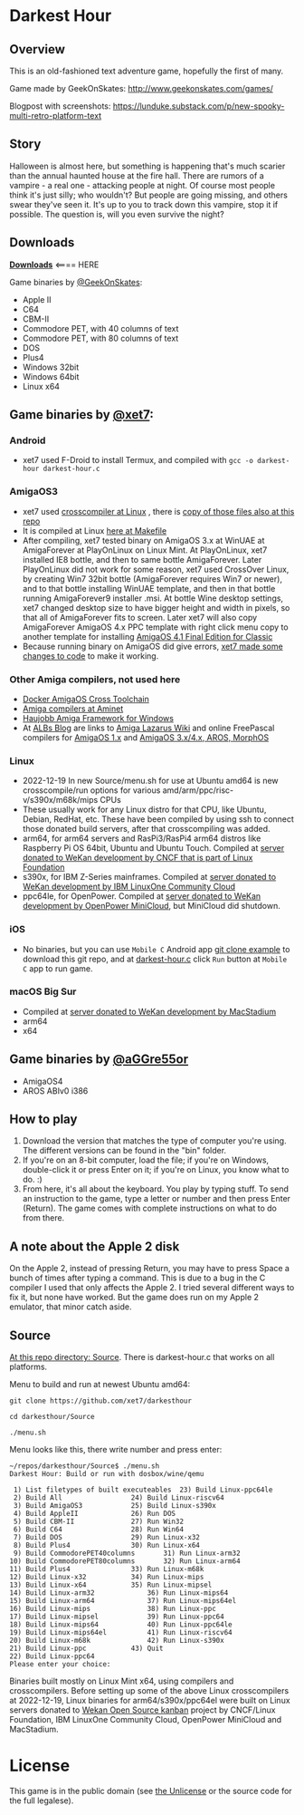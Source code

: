 # Darkest Hour

## Overview

This is an old-fashioned text adventure game, hopefully the first of many.

Game made by GeekOnSkates: http://www.geekonskates.com/games/

Blogpost with screenshots: https://lunduke.substack.com/p/new-spooky-multi-retro-platform-text

## Story

Halloween is almost here, but something is happening that's much scarier than the annual haunted house at the fire hall.
 There are rumors of a vampire - a real one - attacking people at night. 
Of course most people think it's just silly; who wouldn't?  But people are going missing, and others swear they've seen it. 
It's up to you to track down this vampire, stop it if possible.  The question is, will you even survive the night?

## Downloads

[**Downloads**](https://github.com/xet7/darkesthour/tree/main/Original)   <==== HERE

Game binaries by [@GeekOnSkates](https://github.com/GeekOnSkates):

- Apple II
- C64
- CBM-II
- Commodore PET, with 40 columns of text
- Commodore PET, with 80 columns of text
- DOS
- Plus4
- Windows 32bit
- Windows 64bit
- Linux x64

## Game binaries by [@xet7](https://github.com/xet7):

### Android
  - xet7 used F-Droid to install Termux, and compiled with `gcc -o darkest-hour darkest-hour.c`

### AmigaOS3
  - xet7 used [crosscompiler at Linux](http://fengestad.no/m68k-amigaos-toolchain/) , there is [copy of those files also at this repo](https://github.com/xet7/darkesthour/tree/main/Source/archive)
  - It is compiled at Linux [here at Makefile](https://github.com/xet7/darkesthour/blob/main/Source/Makefile#L53)
  - After compiling, xet7 tested binary on AmigaOS 3.x at WinUAE at AmigaForever at PlayOnLinux on Linux Mint. At PlayOnLinux, xet7 installed IE8 bottle, and then to same bottle AmigaForever. Later PlayOnLinux did not work for some reason, xet7 used CrossOver Linux, by creating Win7 32bit bottle (AmigaForever requires Win7 or newer), and to that bottle installing WinUAE template, and then in that bottle running AmigaForever9 installer .msi. At bottle Wine desktop settings, xet7 changed desktop size to have bigger height and width in pixels, so that all of AmigaForever fits to screen. Later xet7 will also copy AmigaForever AmigaOS 4.x PPC template with right click menu copy to another template for installing [AmigaOS 4.1 Final Edition for Classic](https://www.hyperion-entertainment.com/index.php/where-to-buy/direct-downloads)
  - Because running binary on AmigaOS did give errors, [xet7 made some changes to code](https://github.com/xet7/darkesthour/commit/91a28c9d798a78b8a4f977d3e1724d581b621520) to make it working.

### Other Amiga compilers, not used here
  - [Docker AmigaOS Cross Toolchain](https://github.com/sebastianbergmann/docker-amigaos-cross-toolchain)
  - [Amiga compilers at Aminet](http://aminet.net/tree?path=dev)
  - [Haujobb Amiga Framework for Windows](https://github.com/leifo/haujobb-amiga)
  - At [ALBs Blog](https://blog.alb42.de) are links to [Amiga Lazarus Wiki](http://fpcamigawiki.alb42.de/index.php?title=Main_Page) and online FreePascal compilers for [AmigaOS 1.x](http://home.alb42.de/fpamiga13) and [AmigaOS 3.x/4.x, AROS, MorphOS](http://home.alb42.de/fpamiga/)

### Linux
  - 2022-12-19 In new Source/menu.sh for use at Ubuntu amd64 is new crosscompile/run options for various amd/arm/ppc/risc-v/s390x/m68k/mips CPUs
  - These usually work for any Linux distro for that CPU, like Ubuntu, Debian, RedHat, etc. These have been compiled by using ssh to connect those donated build servers, after that crosscompiling was added.
  - arm64, for arm64 servers and RasPi3/RasPi4 arm64 distros like Raspberry Pi OS 64bit, Ubuntu and Ubuntu Touch. Compiled at [server donated to WeKan development by CNCF that is part of Linux Foundation](https://blog.wekan.team/2019/06/wekan-on-raspi3-and-arm64-server-now-works-and-whats-next-with-cncf/)
  - s390x, for IBM Z-Series mainframes.  Compiled at [server donated to WeKan development by IBM LinuxOne Community Cloud](https://www.openmainframeproject.org/blog/2020/11/20/wekan-open-source-kanban-on-s390x)
  - ppc64le, for OpenPower. Compiled at [server donated to WeKan development by OpenPower MiniCloud](https://openpower.ic.unicamp.br/minicloud/), but MiniCloud did shutdown.

### iOS
  - No binaries, but you can use `Mobile C` Android app [git clone example](https://github.com/dztall/ccr_resources/blob/master/Examples/fetch_mobilec_examples.c) to download this git repo, and at [darkest-hour.c](https://raw.githubusercontent.com/xet7/darkesthour/main/Source/darkest-hour.c) click `Run` button at `Mobile C` app to run game.

### macOS Big Sur
  - Compiled at [server donated to WeKan development by MacStadium](https://github.com/wekan/wekan/wiki/Mac)
  - arm64
  - x64

## Game binaries by [@aGGre55or](https://github.com/aGGre55or)

- AmigaOS4
- AROS ABIv0 i386

## How to play

1. Download the version that matches the type of computer you're using.  The different versions can be found in the "bin" folder.
2. If you're on an 8-bit computer, load the file; if you're on Windows, double-click it or press Enter on it; if you're on Linux, you know what to do. :)
3. From here, it's all about the keyboard.  You play by typing stuff.  To send an instruction to the game, type a letter or number and then press Enter (Return).  The game comes with complete instructions on what to do from there.

## A note about the Apple 2 disk

On the Apple 2, instead of pressing Return, you may have to press Space a bunch of times after typing a command.  This is due to a bug in the C compiler I used that only affects the Apple 2.  I tried several different ways to fix it, but none have worked.  But the game does run on my Apple 2 emulator, that minor catch aside.

## Source

[At this repo directory: Source](https://github.com/xet7/darkesthour/tree/main/Source). There is darkest-hour.c that works on all platforms.

Menu to build and run at newest Ubuntu amd64:

```
git clone https://github.com/xet7/darkesthour

cd darkesthour/Source

./menu.sh
```
Menu looks like this, there write number and press enter:
```
~/repos/darkesthour/Source$ ./menu.sh
Darkest Hour: Build or run with dosbox/wine/qemu

 1) List filetypes of built executeables  23) Build Linux-ppc64le
 2) Build All				  24) Build Linux-riscv64
 3) Build AmigaOS3			  25) Build Linux-s390x
 4) Build AppleII			  26) Run DOS
 5) Build CBM-II			  27) Run Win32
 6) Build C64				  28) Run Win64
 7) Build DOS				  29) Run Linux-x32
 8) Build Plus4				  30) Run Linux-x64
 9) Build CommodorePET40columns		  31) Run Linux-arm32
10) Build CommodorePET80columns		  32) Run Linux-arm64
11) Build Plus4				  33) Run Linux-m68k
12) Build Linux-x32			  34) Run Linux-mips
13) Build Linux-x64			  35) Run Linux-mipsel
14) Build Linux-arm32			  36) Run Linux-mips64
15) Build Linux-arm64			  37) Run Linux-mips64el
16) Build Linux-mips			  38) Run Linux-ppc
17) Build Linux-mipsel			  39) Run Linux-ppc64
18) Build Linux-mips64			  40) Run Linux-ppc64le
19) Build Linux-mips64el		  41) Run Linux-riscv64
20) Build Linux-m68k			  42) Run Linux-s390x
21) Build Linux-ppc			  43) Quit
22) Build Linux-ppc64
Please enter your choice:
```

Binaries built mostly on Linux Mint x64, using compilers and crosscompilers.
Before setting up some of the above Linux crosscompilers at 2022-12-19, Linux binaries for arm64/s390x/ppc64el
were built on Linux servers donated to [Wekan Open Source kanban](https://wekan.github.io) project by
CNCF/Linux Foundation, IBM LinuxOne Community Cloud, OpenPower MiniCloud and MacStadium.

# License

This game is in the public domain (see [the Unlicense](http://www.unlicense.org) or the source code for the full legalese).
